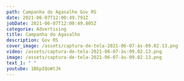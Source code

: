 ```yaml
---
path: Campanha do Agasalho Gov RS
date: 2021-06-07T12:00:49.791Z
jobDate: 2021-06-07T12:00:49.805Z
categorie: Advertising
title: Campanha do Agasalho
description: Gov RS
cover_image: /assets/captura-de-tela-2021-06-07-às-09.02.13.png
video: /assets/captura-de-tela-2021-06-07-às-09.02.13.png
image: /assets/captura-de-tela-2021-06-07-às-09.02.13.png
text_1: " "
youtube: 1B6pIQoWtJk
---
```

